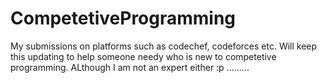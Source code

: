 # CompetetiveProgramming
My submissions on platforms such as codechef, codeforces etc.
Will keep this updating to help someone needy who is new to competetive programming.
ALthough I am not an expert either :p
.........
